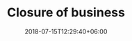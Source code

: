 ---
title: "Closure of business"
date: 2018-07-15T12:29:40+06:00
description : "This is meta description"
---